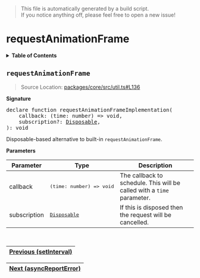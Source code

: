 > This file is automatically generated by a build script.<br>If you notice anything off, please feel free to open a new issue!

# requestAnimationFrame

<details><summary><b>Table of Contents</b></summary>

1. [<code>requestAnimationFrame</code>](#requestAnimationFrame)</details>

## <a name="requestAnimationFrame"></a><code>requestAnimationFrame</code>

> Source Location: [packages\/core\/src\/util.ts#L136](..\/..\/packages\/core\/src\/util.ts#L136)

<b>Signature</b>

<pre>declare function requestAnimationFrameImplementation(<br>    callback: (time: number) =&gt; void,<br>    subscription?: <a href="../01-api-disposable/00-Disposable.md#Disposable-Interface">Disposable</a>,<br>): void</pre>

Disposable-based alternative to built-in <code>requestAnimationFrame</code>.

<b>Parameters</b>

| Parameter | Type | Description |
| --- | --- | --- |
| callback | <pre lang="ts">(time: number) =&gt; void</pre> | The callback to schedule. This will be called with a <code>time</code> parameter. |
| subscription | <pre>[Disposable](../01-api-disposable/00-Disposable.md#Disposable-Interface)</pre> | If this is disposed then the request will be cancelled. |
<br>

| [Previous \(setInterval\)](01-setInterval.md#readme) |
| --- |

<div align="right">

| [Next \(asyncReportError\)](03-asyncReportError.md#readme) |
| --- |
</div>
